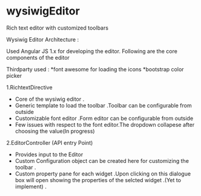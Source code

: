 # wysiwigEditor
Rich text editor with customized toolbars

Wysiwig Editor Architecture :

Used Angular JS 1.x for developing the editor. Following are the core components of the editor

Thirdparty used :
 *font awesome for loading the icons 
 *bootstrap color picker
 

1.RichtextDirective
   * Core of the wysiwig editor .
   * Generic template to load the toolbar .Toolbar can be configurable from outside
   * Customizable font editor .Form editor can be configurable from outside
   * Few issues with respect to the font editor.The dropdown collapese after choosing the value(In progress)
  
  
2.EditorController (API entry Point)
   * Provides input to the Editor 
   * Custom Configuration object can be created here for customizing the toolbar .
   * Custom property pane for each widget .Upon clicking on this dialogue box will open showing the properties of the selcted
    widget .(Yet to implement) .
    
   
